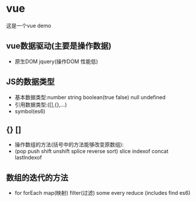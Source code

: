 # vue
这是一个vue demo

## vue数据驱动(主要是操作数据)
- 原生DOM jquery(操作DOM 性能低)

## JS的数据类型
- 基本数据类型:number string boolean(true false) null undefined
- 引用数据类型:([],{},...)
- symbol(es6)

## {} []
- 操作数组的方法(括号中的方法能够改变原数组):
- (pop push shift unshift splice reverse sort) slice  indexof concat lastIndexof

## 数组的迭代的方法
- for forEach map(映射) filter(过滤) some every reduce (includes find es6)
